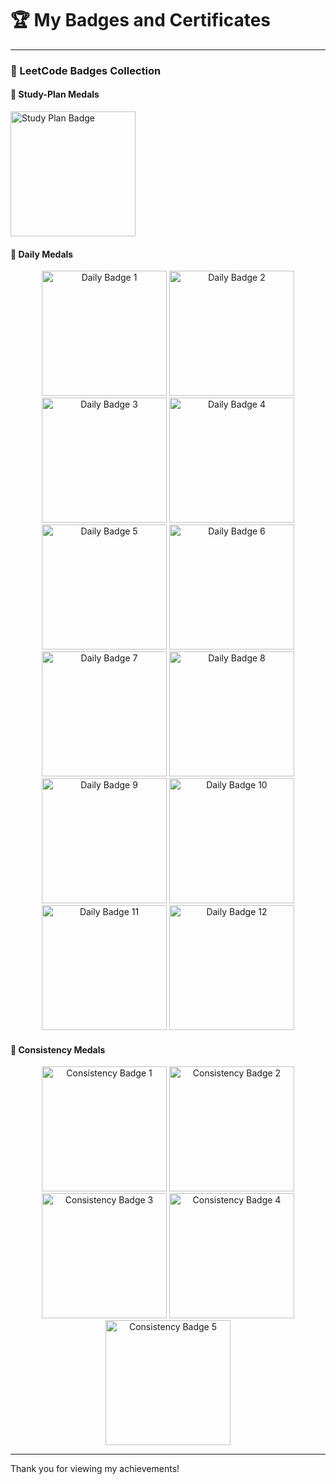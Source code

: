 # 🏆 My Badges and Certificates

---

### 🏅 LeetCode Badges Collection

#### 📘 Study-Plan Medals
<img src="https://github.com/user-attachments/assets/867d9489-7fd8-4b4f-8b00-27451a785008" alt="Study Plan Badge" width="200" height="auto">

#### 📆 Daily Medals
<div align="center">
  <img src="https://github.com/user-attachments/assets/48a7dd78-c0ae-4de6-b19d-abdfba90d48f" alt="Daily Badge 1" width="200" height="auto">
  <img src="https://github.com/user-attachments/assets/b16f9969-7cb9-4a6e-988c-f3a0f8151e14" alt="Daily Badge 2" width="200" height="auto">
  <img src="https://github.com/user-attachments/assets/3ca66782-d6d0-490e-85b1-b661eff7376b" alt="Daily Badge 3" width="200" height="auto">
  <img src="https://github.com/user-attachments/assets/59105800-dab6-4ca2-8c17-9bdaee7d2419" alt="Daily Badge 4" width="200" height="auto">
</div>

<div align="center">
  <img src="https://github.com/user-attachments/assets/0266c2e7-9285-43d9-acb6-e4703f2e6ded" alt="Daily Badge 5" width="200" height="auto">
  <img src="https://github.com/user-attachments/assets/43ab4615-043c-4195-9705-1a30c6fe8b8b" alt="Daily Badge 6" width="200" height="auto">
  <img src="https://github.com/user-attachments/assets/2a9bffd7-7533-4777-99a9-537fb1b30298" alt="Daily Badge 7" width="200" height="auto">
  <img src="https://github.com/user-attachments/assets/c2f2e5ed-44d5-4d1f-a556-fd351f5c6689" alt="Daily Badge 8" width="200" height="auto">
</div>

<div align="center">
  <img src="https://github.com/user-attachments/assets/18f7f71d-763e-4f50-bf2b-3a4cff64cf46" alt="Daily Badge 9" width="200" height="auto">
  <img src="https://github.com/user-attachments/assets/ab5d0c3d-f052-4aaf-8f5e-e84859c71884" alt="Daily Badge 10" width="200" height="auto">
  <img src="https://github.com/user-attachments/assets/6737c64c-1cd5-4eba-87c7-f85aad2dcc1e" alt="Daily Badge 11" width="200" height="auto">
  <img src="https://github.com/user-attachments/assets/10693ab8-12ab-4fe2-8841-07917851efba" alt="Daily Badge 12" width="200" height="auto">
</div>

#### 🔄 Consistency Medals
<div align="center">
  <img src="https://github.com/user-attachments/assets/c36049a0-2985-47f5-b550-6cad2d467e14" alt="Consistency Badge 1" width="200" height="auto">
  <img src="https://github.com/user-attachments/assets/8b3e5f17-d1b6-4794-8c2b-1f2a724e3f07" alt="Consistency Badge 2" width="200" height="auto">
  <img src="https://github.com/user-attachments/assets/3a8582e1-30cb-41a5-90d2-6a0962a1fea5" alt="Consistency Badge 3" width="200" height="auto">
  <img src="https://github.com/user-attachments/assets/c88f53da-3730-44c2-8c10-c9b27d5d90be" alt="Consistency Badge 4" width="200" height="auto">
  <img src="https://github.com/user-attachments/assets/38612f67-7835-4a25-b9f6-e3cf44f0f83a" alt="Consistency Badge 5" width="200" height="auto">
</div>

---

Thank you for viewing my achievements!
